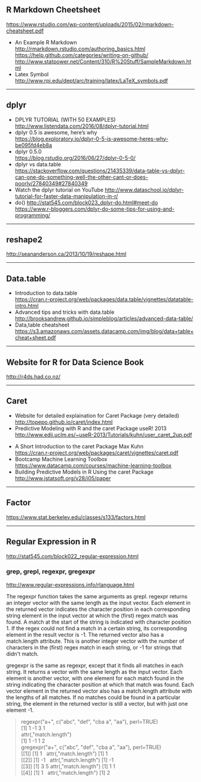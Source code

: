 
## R Markdown Cheetsheet  
https://www.rstudio.com/wp-content/uploads/2015/02/rmarkdown-cheatsheet.pdf  
* An Example R Markdown  
http://rmarkdown.rstudio.com/authoring_basics.html  
https://help.github.com/categories/writing-on-github/  
http://www.statpower.net/Content/310/R%20Stuff/SampleMarkdown.html  
* Latex Symbol  
http://www.rpi.edu/dept/arc/training/latex/LaTeX_symbols.pdf  

---
##  dplyr
* DPLYR TUTORIAL (WITH 50 EXAMPLES)  
http://www.listendata.com/2016/08/dplyr-tutorial.html
* dplyr 0.5 is awesome, here’s why  
https://blog.exploratory.io/dplyr-0-5-is-awesome-heres-why-be095fd4eb8a
* dplyr 0.5.0  
https://blog.rstudio.org/2016/06/27/dplyr-0-5-0/
* dplyr vs data.table  
https://stackoverflow.com/questions/21435339/data-table-vs-dplyr-can-one-do-something-well-the-other-cant-or-does-poorly/27840349#27840349
* Watch the dplyr tutorial on YouTube
http://www.dataschool.io/dplyr-tutorial-for-faster-data-manipulation-in-r/
* do()
http://stat545.com/block023_dplyr-do.html#meet-do
https://www.r-bloggers.com/dplyr-do-some-tips-for-using-and-programming/

---------------------------------------------------------------------------------------
## reshape2
http://seananderson.ca/2013/10/19/reshape.html  

------------------------------------------------------------------------
## Data.table
* Introduction to data.table  
https://cran.r-project.org/web/packages/data.table/vignettes/datatable-intro.html  
* Advanced tips and tricks with data.table  
http://brooksandrew.github.io/simpleblog/articles/advanced-data-table/  
* Data,table cheatsheet  
https://s3.amazonaws.com/assets.datacamp.com/img/blog/data+table+cheat+sheet.pdf  

---------------------------------------------------------------------------------------
## Website for R for Data Science Book
http://r4ds.had.co.nz/  

-----
## Caret
- Website for detailed explaination for Caret Package  (very detailed)
http://topepo.github.io/caret/index.html
- Predictive Modeling with R and the caret Package useR! 2013  
http://www.edii.uclm.es/~useR-2013/Tutorials/kuhn/user_caret_2up.pdf
* A Short Introduction to the caret Package Max Kuhn  
https://cran.r-project.org/web/packages/caret/vignettes/caret.pdf  
* Bootcamp Machine Learning Toolbox  
https://www.datacamp.com/courses/machine-learning-toolbox  
* Building Predictive Models in R Using the caret Package  
http://www.jstatsoft.org/v28/i05/paper  

***
## Factor  
https://www.stat.berkeley.edu/classes/s133/factors.html
***
## Regular Expression in R
http://stat545.com/block022_regular-expression.html  
### grep, grepl, regexpr, gregexpr
http://www.regular-expressions.info/rlanguage.html

The regexpr function takes the same arguments as grepl. regexpr returns an integer vector with the same length as the input vector. Each element in the returned vector indicates the character position in each corresponding string element in the input vector at which the (first) regex match was found. A match at the start of the string is indicated with character position 1. If the regex could not find a match in a certain string, its corresponding element in the result vector is -1. The returned vector also has a match.length attribute. This is another integer vector with the number of characters in the (first) regex match in each string, or -1 for strings that didn't match.

gregexpr is the same as regexpr, except that it finds all matches in each string. It returns a vector with the same length as the input vector. Each element is another vector, with one element for each match found in the string indicating the character position at which that match was found. Each vector element in the returned vector also has a match.length attribute with the lengths of all matches. If no matches could be found in a particular string, the element in the returned vector is still a vector, but with just one element -1.

> regexpr("a+", c("abc", "def", "cba a", "aa"), perl=TRUE)  
[1]  1 -1  3  1  
attr(,"match.length")  
[1]  1 -1  1  2  
> gregexpr("a+", c("abc", "def", "cba a", "aa"), perl=TRUE)  
[[1]]  [1] 1   attr(,"match.length")  [1] 1  
[[2]]  [1] -1   attr(,"match.length")  [1] -1  
[[3]]  [1] 3 5  attr(,"match.length")  [1] 1 1  
[[4]]  [1] 1    attr(,"match.length")  [1] 2  
